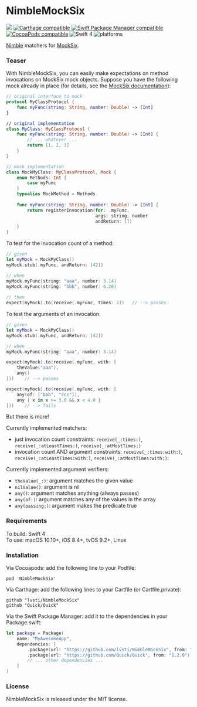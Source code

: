 # NimbleMockSix

[![](https://api.travis-ci.org/lvsti/NimbleMockSix.svg?branch=master)](https://travis-ci.org/lvsti/NimbleMockSix)
[![Carthage compatible](https://img.shields.io/badge/Carthage-compatible-brightgreen.svg)](https://github.com/Carthage/Carthage)
[![Swift Package Manager compatible](https://img.shields.io/badge/Swift%20Package%20Manager-compatible-brightgreen.svg)](https://swift.org/package-manager/)
[![CocoaPods compatible](https://img.shields.io/cocoapods/v/NimbleMockSix.svg)](https://cocoapods.org/pods/NimbleMockSix)
![Swift 4](https://img.shields.io/badge/Swift-4-orange.svg)
![platforms](https://img.shields.io/badge/platforms-iOS%20%7C%20macOS%20%7C%20tvOS%20%7C%20Linux-lightgrey.svg)

[Nimble](https://github.com/Quick/Nimble) matchers for [MockSix](https://github.com/lvsti/MockSix).

### Teaser

With NimbleMockSix, you can easily make expectations on method invocations on MockSix mock objects. Suppose you have the following mock already in place (for details, see the [MockSix documentation](https://github.com/lvsti/MockSix)):

```swift
// original interface to mock
protocol MyClassProtocol {
    func myFunc(string: String, number: Double) -> [Int]
}

// original implementation
class MyClass: MyClassProtocol {
    func myFunc(string: String, number: Double) -> [Int] {
        // ... whatever ...
        return [1, 2, 3]
    }
}

// mock implementation
class MockMyClass: MyClassProtocol, Mock {
    enum Methods: Int {
        case myFunc
    }    
    typealias MockMethod = Methods
    
    func myFunc(string: String, number: Double) -> [Int] {
        return registerInvocation(for: .myFunc, 
                                  args: string, number 
                                  andReturn: [])
    }
}
```

To test for the invocation count of a method:

```swift
// given
let myMock = MockMyClass()
myMock.stub(.myFunc, andReturn: [42])

// when
myMock.myFunc(string: "aaa", number: 3.14)
myMock.myFunc(string: "bbb", number: 6.28)
    
// then
expect(myMock).to(receive(.myFunc, times: 2))   // --> passes
```

To test the arguments of an invocation:

```swift
// given
let myMock = MockMyClass()
myMock.stub(.myFunc, andReturn: [42])

// when
myMock.myFunc(string: "aaa", number: 3.14)

expect(myMock).to(receive(.myFunc, with: [
    theValue("aaa"), 
    any()
]))    // --> passes

expect(myMock).to(receive(.myFunc, with: [
    any(of: ["bbb", "ccc"]), 
    any { x in x >= 3.0 && x < 4.0 }
]))    // --> fails
```

But there is more!

Currently implemented matchers:

- just invocation count constraints: `receive(_:times:)`, `receive(_:atLeastTimes:)`, `receive(_:atMostTimes:)`
- invocation count AND argument constraints: `receive(_:times:with:)`, `receive(_:atLeastTimes:with:)`, `receive(_:atMostTimes:with:)`: 

Currently implemented argument verifiers:

- `theValue(_:)`: argument matches the given value
- `nilValue()`: argument is nil
- `any()`: argument matches anything (always passes)
- `any(of:)`: argument matches any of the values in the array
- `any(passing:)`: argument makes the predicate true

### Requirements

To build: Swift 4 <br/>
To use: macOS 10.10+, iOS 8.4+, tvOS 9.2+, Linux

### Installation

Via Cocoapods: add the following line to your Podfile:

```
pod 'NimbleMockSix'
```

Via Carthage: add the following lines to your Cartfile (or Cartfile.private):

```
github "lvsti/NimbleMockSix"
github "Quick/Quick"
```

Via the Swift Package Manager: add it to the dependencies in your Package.swift:

```swift
let package = Package(
    name: "MyAwesomeApp",
    dependencies: [
        .package(url: "https://github.com/lvsti/NimbleMockSix", from: "0.1.3"),
        .package(url: "https://github.com/Quick/Quick", from: "1.2.0"),
        // ... other dependencies ...
    ]
)
```

### License

NimbleMockSix is released under the MIT license.
